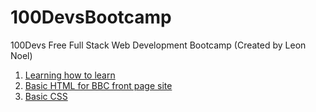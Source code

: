 # 100DevsBootcamp
100Devs Free Full Stack Web Development Bootcamp (Created by Leon Noel)

<ol>
  <li><a href="https://www.coursera.org/learn/learning-how-to-learn">Learning how to learn</a></li>
   <li><a href="https://github.com/ArnoldPires/100DevsBootcamp/tree/main/class02-materials/bbc-site">Basic HTML for BBC front page site</a></li>
   <li><a href="">Basic CSS</a></li>
 </ol>
